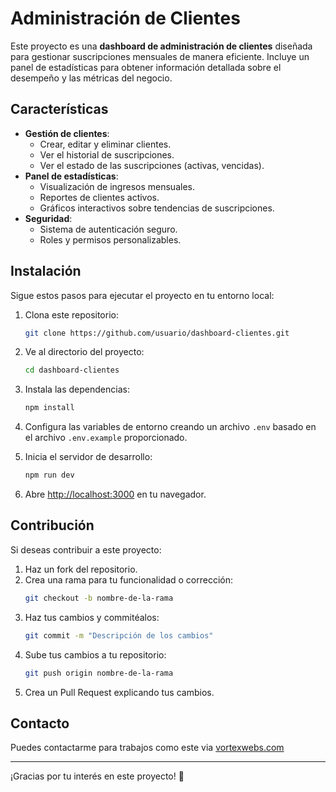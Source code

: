 # Administración de Clientes 

Este proyecto es una **dashboard de administración de clientes** diseñada para gestionar suscripciones mensuales de manera eficiente. Incluye un panel de estadísticas para obtener información detallada sobre el desempeño y las métricas del negocio.

## Características

- **Gestión de clientes**:
  - Crear, editar y eliminar clientes.
  - Ver el historial de suscripciones.
  - Ver el estado de las suscripciones (activas, vencidas).
- **Panel de estadísticas**:
  - Visualización de ingresos mensuales.
  - Reportes de clientes activos.
  - Gráficos interactivos sobre tendencias de suscripciones.
- **Seguridad**:
  - Sistema de autenticación seguro.
  - Roles y permisos personalizables.

## Instalación

Sigue estos pasos para ejecutar el proyecto en tu entorno local:

1. Clona este repositorio:
   ```bash
   git clone https://github.com/usuario/dashboard-clientes.git
   ```

2. Ve al directorio del proyecto:
   ```bash
   cd dashboard-clientes
   ```

3. Instala las dependencias:
   ```bash
   npm install
   ```

4. Configura las variables de entorno creando un archivo `.env` basado en el archivo `.env.example` proporcionado.

5. Inicia el servidor de desarrollo:
   ```bash
   npm run dev
   ```

6. Abre [http://localhost:3000](http://localhost:3000) en tu navegador.

## Contribución

Si deseas contribuir a este proyecto:

1. Haz un fork del repositorio.
2. Crea una rama para tu funcionalidad o corrección:
   ```bash
   git checkout -b nombre-de-la-rama
   ```
3. Haz tus cambios y commitéalos:
   ```bash
   git commit -m "Descripción de los cambios"
   ```
4. Sube tus cambios a tu repositorio:
   ```bash
   git push origin nombre-de-la-rama
   ```
5. Crea un Pull Request explicando tus cambios.

## Contacto

Puedes contactarme para trabajos como este via [vortexwebs.com](https://vortexwebs.com)

---
¡Gracias por tu interés en este proyecto! 🚀
